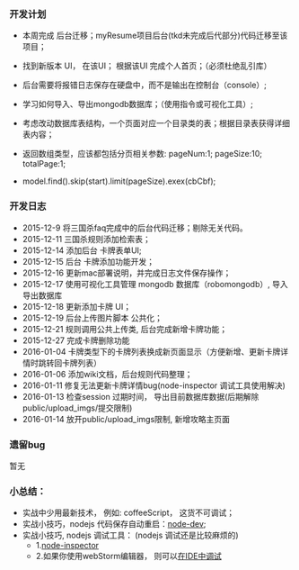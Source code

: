 ### 开发计划
* 本周完成 后台迁移；myResume项目后台(tkd未完成后代部分)代码迁移至该项目；
* 找到新版本 UI， 在该UI； 根据该UI 完成个人首页；（必须杜绝乱引库）

* 后台需要将报错日志保存在硬盘中，而不是输出在控制台（console）;
* 学习如何导入、导出mongodb数据库；（使用指令或可视化工具）;
* 考虑改动数据库表结构，一个页面对应一个目录类的表；根据目录表获得详细表内容；
* 返回数组类型，应该都包括分页相关参数: pageNum:1; pageSize:10; totalPage:1;
* model.find().skip(start).limit(pageSize).exex(cbCbf);

### 开发日志
* 2015-12-9  将三国杀faq完成中的后台代码迁移；剔除无关代码。
* 2015-12-11 三国杀规则添加检索表；
* 2015-12-14 添加后台 卡牌表单UI;
* 2015-12-15 后台 卡牌添加功能开发；
* 2015-12-16 更新mac部署说明，并完成日志文件保存操作；
* 2015-12-17 使用可视化工具管理 mongodb 数据库（robomongodb）, 导入导出数据库
* 2015-12-18 更新添加卡牌 UI；
* 2015-12-19 后台上传图片脚本 公共化；
* 2015-12-21 规则调用公共上传类, 后台完成新增卡牌功能；
* 2015-12-27 完成卡牌删除功能
* 2016-01-04 卡牌类型下的卡牌列表换成新页面显示（方便新增、更新卡牌详情时跳转回卡牌列表）
* 2016-01-06 添加wiki文档，后台规则代码整理；
* 2016-01-11 修复无法更新卡牌详情bug(node-inspector 调试工具使用解决)
* 2016-01-13 检查session 过期时间， 导出目前数据库数据(后期解除 public/upload_imgs/提交限制)
* 2016-01-14 放开public/upload_imgs限制, 新增攻略主页面


### 遗留bug
暂无

### 小总结：
* 实战中少用最新技术， 例如: coffeeScript， 这货不可调试；
* 实战小技巧，nodejs 代码保存自动重启：[node-dev](https://www.npmjs.com/package/node-dev);
* 实战小技巧, nodejs 调试工具： (nodejs 调试还是比较麻烦的)
  * 1.[node-inspector](http://jingyan.baidu.com/article/dca1fa6fbd580ff1a44052de.html)
  * 2.如果你使用webStorm编辑器， 则可以[在IDE中调试](http://jingyan.baidu.com/article/73c3ce28eafb95e50343d9ee.html)


